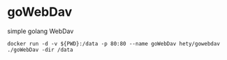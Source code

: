 # goWebDav
simple golang WebDav

`docker run -d -v ${PWD}:/data -p 80:80 --name goWebDav hety/gowebdav ./goWebDav -dir /data`

